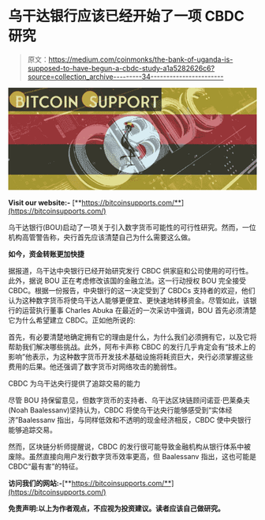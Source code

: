 # 乌干达银行应该已经开始了一项 CBDC 研究

> 原文：<https://medium.com/coinmonks/the-bank-of-uganda-is-supposed-to-have-begun-a-cbdc-study-a1a5282626c6?source=collection_archive---------34----------------------->

![](img/eda339e02d9dcacd044e69c23cc0863b.png)

**Visit our website:-** [**https://bitcoinsupports.com/**](https://bitcoinsupports.com/)

乌干达银行(BOU)启动了一项关于引入数字货币可能性的可行性研究。然而，一位机构高管警告称，央行首先应该清楚自己为什么需要这么做。

**如今，资金转账更加快捷**

据报道，乌干达中央银行已经开始研究发行 CBDC 供家庭和公司使用的可行性。此外，据说 BOU 正在考虑修改该国的金融立法。这一行动授权 BOU 完全接受 CBDC。根据一份报告，中央银行的这一决定受到了 CBDCs 支持者的欢迎，他们认为这种数字货币将使乌干达人能够更便宜、更快速地转移资金。尽管如此，该银行的运营执行董事 Charles Abuka 在最近的一次采访中强调，BOU 首先必须清楚它为什么希望建立 CBDC。正如他所说的:

首先，有必要清楚地确定拥有它的理由是什么，为什么我们必须拥有它，以及它将帮助我们解决哪些挑战。此外，阿布卡声称 CBDC 的发行几乎肯定会有“技术上的影响”他表示，为这种数字货币开发技术基础设施将耗资巨大，央行必须掌握这些费用的后果。他还强调了数字货币对网络攻击的脆弱性。

CBDC 为乌干达央行提供了追踪交易的能力

尽管 BOU 持保留意见，但数字货币的支持者、乌干达区块链顾问诺亚·巴莱桑夫(Noah Baalessanv)坚持认为，CBDC 将使乌干达央行能够感受到“实体经济”Baalessanv 指出，与同样低效和不透明的现金经济相反，CBDC 使中央银行能够追踪交易。

然而，区块链分析师提醒说，CBDC 的发行很可能导致金融机构从银行体系中被废除。虽然直接向用户发行数字货币效率更高，但 Baalessanv 指出，这也可能是 CBDC“最有害”的特征。

**访问我们的网站:-**[**https://bitcoinsupports.com/**](https://bitcoinsupports.com/)

**免责声明:以上为作者观点，不应视为投资建议。读者应该自己做研究。**